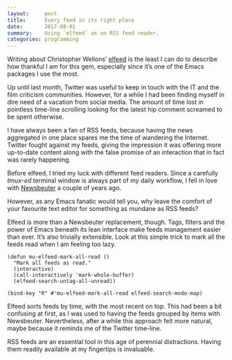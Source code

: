 ```yaml
---
layout:     post
title:      Every feed in its right place
date:       2017-08-01
summary:    Using `elfeed` as an RSS feed reader.
categories: programming
---
```


Writing about Christopher Wellons’ [elfeed](https://github.com/skeeto/elfeed) is
the least I can do to describe how thankful I am for this gem, especially since
it’s one of the Emacs packages I use the most.

Up until last month, Twitter was useful to keep in touch with the IT and the
film criticism communities. However, for a while I had been finding myself in
dire need of a vacation from social media. The amount of time lost in pointless
time-line scrolling looking for the latest hip comment screamed to be spent
otherwise.

I have always been a fan of RSS feeds, because having the news aggregated in one
place spares me the time of wandering the Internet. Twitter fought against my
feeds, giving the impression it was offering more up-to-date content along with
the false promise of an interaction that in fact was rarely happening.

Before elfeed, I tried my luck with different feed readers. Since a carefully
*tmux-ed* terminal window is always part of my daily workflow, I fell in love
with [Newsbeuter](http://www.newsbeuter.org) a couple of years ago.

However, as any Emacs fanatic would tell you, why leave the comfort of your
favourite text editor for something as mundane as RSS feeds?

Elfeed is more than a Newsbeuter replacement, though. Tags, filters and the
power of Emacs beneath its lean interface make feeds management easier than
ever. It’s also trivially extensible. Look at this simple trick to mark all the
feeds read when I am feeling too lazy.

``` emacs-lisp
(defun mu-elfeed-mark-all-read ()
  "Mark all feeds as read."
  (interactive)
  (call-interactively 'mark-whole-buffer)
  (elfeed-search-untag-all-unread))

(bind-key "R" #'mu-elfeed-mark-all-read elfeed-search-mode-map)
```

Elfeed sorts feeds by time, with the most recent on top. This had been a bit
confusing at first, as I was used to having the feeds grouped by items with
Newsbeuter. Nevertheless, after a while this approach felt more natural, maybe
because it reminds me of the Twitter time-line.

RSS feeds are an essential tool in this age of perennial distractions. Having
them readily available at my fingertips is invaluable.
